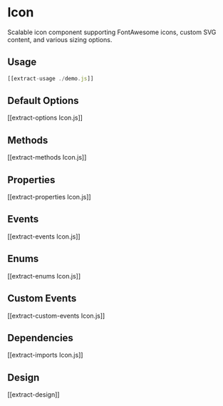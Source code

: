 # Icon

Scalable icon component supporting FontAwesome icons, custom SVG content, and various sizing options.

## Usage

```js
[[extract-usage ./demo.js]]
```

## Default Options

[[extract-options Icon.js]]

## Methods

[[extract-methods Icon.js]]

## Properties

[[extract-properties Icon.js]]

## Events

[[extract-events Icon.js]]

## Enums

[[extract-enums Icon.js]]

## Custom Events

[[extract-custom-events Icon.js]]

## Dependencies

[[extract-imports Icon.js]]

## Design

[[extract-design]]
